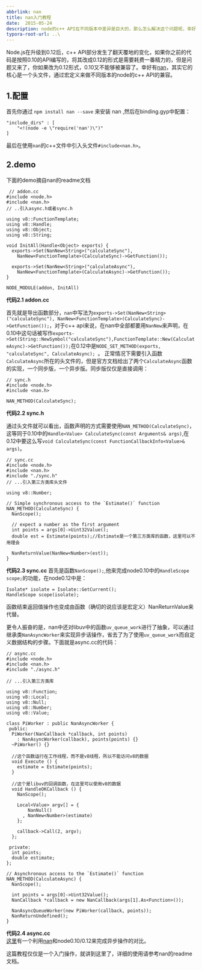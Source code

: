 ```yaml
---
abbrlink: nan
title: nan入门教程
date:  2015-05-24
description: node的c++ API在不同版本中差异是巨大的，那么怎么解决这个问题呢，幸好有nan这个模块，它通过宏定义的方式把不同版本的API统一起来，极大简化了代码编写过程。
typora-root-url: ..\
---
```

Node.js在升级到0.12后，c++ API部分发生了翻天覆地的变化，如果你之前的代码是按照0.10的API编写的，将其改成0.12的形式是需要耗费一番精力的，但是问题又来了，你如果改为0.12形式，0.10又不能够被兼容了。幸好有[nan](https://github.com/nodejs/nan "")，其实它的核心是一个头文件，通过宏定义来做不同版本的node的c++ API的兼容。

## 1.配置
首先你通过 `npm install nan --save` 来安装 nan ,然后在binding.gyp中配置：

    "include_dirs" : [
        "<!(node -e \"require('nan')\")"
    ]
 最后在使用`nan`的c++文件中引入头文件`#include<nan.h>`。

## 2.demo
 下面的demo摘自nan的readme文档

     // addon.cc
    #include <node.h>
    #include <nan.h>
    // ..引入async.h或者sync.h
    
    using v8::FunctionTemplate;
    using v8::Handle;
    using v8::Object;
    using v8::String;
    
    void InitAll(Handle<Object> exports) {
      exports->Set(NanNew<String>("calculateSync"),
        NanNew<FunctionTemplate>(CalculateSync)->GetFunction());
    
      exports->Set(NanNew<String>("calculateAsync"),
        NanNew<FunctionTemplate>(CalculateAsync)->GetFunction());
    }
    
    NODE_MODULE(addon, InitAll)   

**代码2.1 addon.cc**

首先就是导出函数部分，`nan`中写法为`exports->Set(NanNew<String>("calculateSync"),
        NanNew<FunctionTemplate>(CalculateSync)->GetFunction());`，对于c++ api来说，在nan中全部都要用`NanNew`来声明，在0.10中这句话被写作`exports->Set(String::NewSymbol("calculateSync"),FunctionTemplate::New(CalculateAsync)->GetFunction());`在0.12中是`NODE_SET_METHOD(exports, "calculateSync", CalculateAsync); `。
 正常情况下需要引入函数`CalculateAsync`所在的头文件的，但是官方文档给出了两个`CalculateAsync`函数的实现，一个同步版，一个异步版。同步版仅仅是直接调用：

    // sync.h
    #include <node.h>
    #include <nan.h>
    
    NAN_METHOD(CalculateSync);
**代码2.2 sync.h**

通过头文件就可以看出，函数声明的方式需要使用`NAN_METHOD(CalculateSync)`，这等同于0.10中的`Handle<Value> CalculateSync(const Arguments& args)`,在0.12中要这么写`void CalculateSync(const FunctionCallbackInfo<Value>& args)`。

    // sync.cc
    #include <node.h>
    #include <nan.h>
    #include "./sync.h"
    // ...引入第三方类库头文件
    
    using v8::Number;
    
    // Simple synchronous access to the `Estimate()` function
    NAN_METHOD(CalculateSync) {
      NanScope();
    
      // expect a number as the first argument
      int points = args[0]->Uint32Value();
      double est = Estimate(points);//Estimate是一个第三方类库的函数，这里可以不用理会
    
      NanReturnValue(NanNew<Number>(est));
    }
**代码2.3 sync.cc**
首先是函数`NanScope();`,他来完成node0.10中的`HandleScope scope;`的功能，在node0.12中是：

    Isolate* isolate = Isolate::GetCurrent();
    HandleScope scope(isolate);
函数结束返回值操作也变成由函数（确切的说应该是宏定义）NanReturnValue来代替。

更令人振奋的是，nan中还对libuv中的函数`uv_queue_work`进行了抽象，可以通过继承类`NanAsyncWorker`来实现异步话操作，省去了为了使用`uv_queue_work`而自定义数据结构的步骤。下面就是async.cc的代码：

    // async.cc
    #include <node.h>
    #include <nan.h>
    #include "./async.h"
    
    // ...引入第三方类库
    
    using v8::Function;
    using v8::Local;
    using v8::Null;
    using v8::Number;
    using v8::Value;
    
    class PiWorker : public NanAsyncWorker {
     public:
      PiWorker(NanCallback *callback, int points)
        : NanAsyncWorker(callback), points(points) {}
      ~PiWorker() {}
    
      //这个函数运行在工作线程，而不是v8线程，所以不能访问v8的数据
      void Execute () {
        estimate = Estimate(points);
      }
    
      //这个是libuv的回调函数，在这里可以使用v8的数据
      void HandleOKCallback () {
        NanScope();
    
        Local<Value> argv[] = {
            NanNull()
          , NanNew<Number>(estimate)
        };
    
        callback->Call(2, argv);
      };
    
     private:
      int points;
      double estimate;
    };
    
    // Asynchronous access to the `Estimate()` function
    NAN_METHOD(CalculateAsync) {
      NanScope();
    
      int points = args[0]->Uint32Value();
      NanCallback *callback = new NanCallback(args[1].As<Function>());
    
      NanAsyncQueueWorker(new PiWorker(callback, points));
      NanReturnUndefined();
    }
**代码2.4 async.cc**    
[这里](http://git.oschina.net/yunnysunny/async-tutorial-code/tree/master/addon "")有一个利用[nan](https://github.com/nodejs/nan)和node0.10/0.12来完成异步操作的对比。

这篇教程仅仅是一个入门操作，就讲到这里了，详细的使用请参考nan的readme文档。